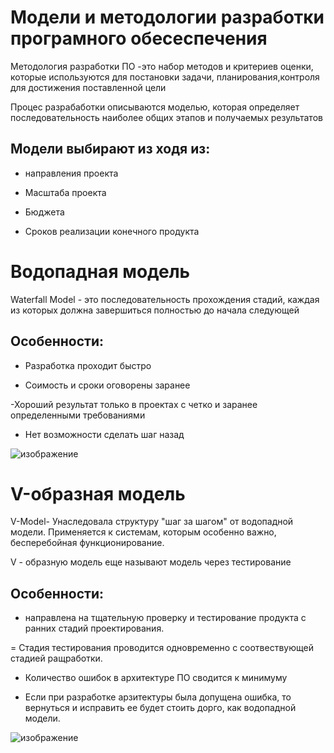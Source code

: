 # Модели и методологии разработки програмного обесеспечения
Методология разработки ПО -это набор методов и критериев оценки, которые используются для постановки задачи, планирования,контроля для достижения поставленной цели

Процес разрабаботки описываются моделью, которая определяет последовательность наиболее общих этапов и получаемых результатов

## Модели выбирают из ходя из:
- направления проекта

- Масштаба проекта

- Бюджета

- Сроков реализации конечного продукта

# Водопадная модель
Waterfall Model - это последовательность прохождения стадий, каждая из которых должна завершиться полностью до начала следующей
## Особенности:
- Разработка проходит быстро

- Соимость и сроки оговорены заранее

-Хороший результат только в проектах с четко и заранее определенными требованиями

- Нет возможности сделать шаг назад 

![изображение](https://cf.ppt-online.org/files/slide/i/iVm8HQDL4ey9Ghalq6kCMSv3NRnFtEBX7juW1Y/slide-1.jpg)

# V-образная модель
V-Model- Унаследовала структуру "шаг за шагом" от водопадной модели. Применяется к системам, которым особенно важно, бесперебойная функционирование. 

V - образную модель еще называют модель через тестирование

## Особенности:
- направлена на тщательную проверку и тестирование продукта с ранних стадий проектирования.

= Стадия тестирования проводится одновременно с соотвествующей стадией ращработки.

- Количество ошибок в архитектуре ПО сводится к минимуму

- Если при разработке арзитектуры была допущена ошибка, то вернуться и исправить ее будет стоить дорго, как водопадной модели.

![изображение](https://cf2.ppt-online.org/files2/slide/z/zQG82i7meWRwTFpA5o3qJcSlBnIN1gKZDEsu0V6kx/slide-51.jpg)
